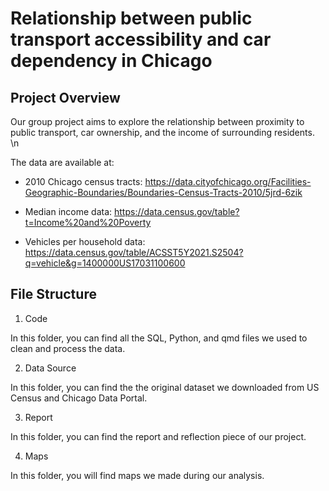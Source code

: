 # Relationship between public transport accessibility and car dependency in Chicago

## Project Overview

Our group project aims to explore the relationship between proximity to public transport, car ownership, and the income of surrounding residents. \n


The data are available at:
* 2010 Chicago census tracts: https://data.cityofchicago.org/Facilities-Geographic-Boundaries/Boundaries-Census-Tracts-2010/5jrd-6zik

* Median income data: https://data.census.gov/table?t=Income%20and%20Poverty

* Vehicles per household data: https://data.census.gov/table/ACSST5Y2021.S2504?q=vehicle&g=1400000US17031100600

## File Structure

1. Code

In this folder, you can find all the SQL, Python, and qmd files we used to clean and process the data.

2. Data Source

In this folder, you can find the the original dataset we downloaded from US Census and Chicago Data Portal.

3. Report

In this folder, you can find the report and reflection piece of our project.

4. Maps

In this folder, you will find maps we made during our analysis.

